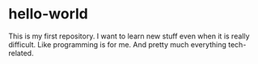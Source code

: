 # hello-world
This is my first repository.
I want to learn new stuff even when it is really difficult. Like programming is for me. And pretty much everything tech-related.

